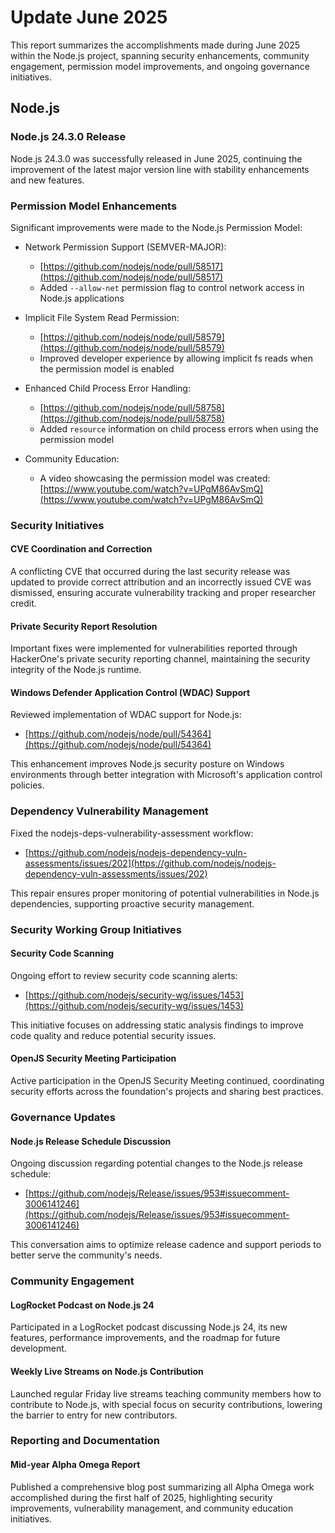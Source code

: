 # Update June 2025

This report summarizes the accomplishments made during June 2025 within the Node.js project, spanning security enhancements, community engagement, permission model improvements, and ongoing governance initiatives.

## Node.js

### Node.js 24.3.0 Release

Node.js 24.3.0 was successfully released in June 2025, continuing the improvement of the latest major version line with stability enhancements and new features.

### Permission Model Enhancements

Significant improvements were made to the Node.js Permission Model:

* Network Permission Support (SEMVER-MAJOR):
  * [https://github.com/nodejs/node/pull/58517](https://github.com/nodejs/node/pull/58517)
  * Added `--allow-net` permission flag to control network access in Node.js applications

* Implicit File System Read Permission:
  * [https://github.com/nodejs/node/pull/58579](https://github.com/nodejs/node/pull/58579)
  * Improved developer experience by allowing implicit fs reads when the permission model is enabled

* Enhanced Child Process Error Handling:
  * [https://github.com/nodejs/node/pull/58758](https://github.com/nodejs/node/pull/58758)
  * Added `resource` information on child process errors when using the permission model

* Community Education:
  * A video showcasing the permission model was created: [https://www.youtube.com/watch?v=UPgM86AvSmQ](https://www.youtube.com/watch?v=UPgM86AvSmQ)

### Security Initiatives

#### CVE Coordination and Correction

A conflicting CVE that occurred during the last security release was updated to provide correct attribution and an incorrectly issued CVE was dismissed, ensuring accurate vulnerability tracking and proper researcher credit.

#### Private Security Report Resolution

Important fixes were implemented for vulnerabilities reported through HackerOne's private security reporting channel, maintaining the security integrity of the Node.js runtime.

#### Windows Defender Application Control (WDAC) Support

Reviewed implementation of WDAC support for Node.js:
* [https://github.com/nodejs/node/pull/54364](https://github.com/nodejs/node/pull/54364)

This enhancement improves Node.js security posture on Windows environments through better integration with Microsoft's application control policies.

### Dependency Vulnerability Management

Fixed the nodejs-deps-vulnerability-assessment workflow:
* [https://github.com/nodejs/nodejs-dependency-vuln-assessments/issues/202](https://github.com/nodejs/nodejs-dependency-vuln-assessments/issues/202)

This repair ensures proper monitoring of potential vulnerabilities in Node.js dependencies, supporting proactive security management.

### Security Working Group Initiatives

#### Security Code Scanning

Ongoing effort to review security code scanning alerts:
* [https://github.com/nodejs/security-wg/issues/1453](https://github.com/nodejs/security-wg/issues/1453)

This initiative focuses on addressing static analysis findings to improve code quality and reduce potential security issues.

#### OpenJS Security Meeting Participation

Active participation in the OpenJS Security Meeting continued, coordinating security efforts across the foundation's projects and sharing best practices.

### Governance Updates

#### Node.js Release Schedule Discussion

Ongoing discussion regarding potential changes to the Node.js release schedule:
* [https://github.com/nodejs/Release/issues/953#issuecomment-3006141246](https://github.com/nodejs/Release/issues/953#issuecomment-3006141246)

This conversation aims to optimize release cadence and support periods to better serve the community's needs.

### Community Engagement

#### LogRocket Podcast on Node.js 24

Participated in a LogRocket podcast discussing Node.js 24, its new features, performance improvements, and the roadmap for future development.

#### Weekly Live Streams on Node.js Contribution

Launched regular Friday live streams teaching community members how to contribute to Node.js, with special focus on security contributions, lowering the barrier to entry for new contributors.

### Reporting and Documentation

#### Mid-year Alpha Omega Report

Published a comprehensive blog post summarizing all Alpha Omega work accomplished during the first half of 2025, highlighting security improvements, vulnerability management, and community education initiatives.